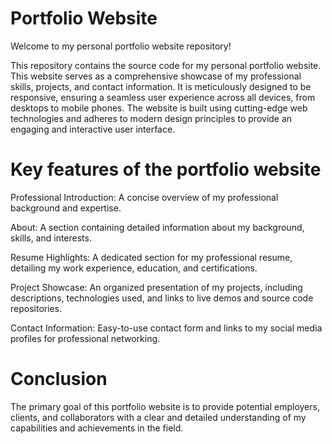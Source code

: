 # Portfolio Website

Welcome to my personal portfolio website repository! 

This repository contains the source code for my personal portfolio website. This website serves as a comprehensive showcase of my professional skills, projects, and contact information. It is meticulously designed to be responsive, ensuring a seamless user experience across all devices, from desktops to mobile phones. The website is built using cutting-edge web technologies and adheres to modern design principles to provide an engaging and interactive user interface.

# Key features of the portfolio website

Professional Introduction: A concise overview of my professional background and expertise.

About: A section containing detailed information about my background, skills, and interests.

Resume Highlights: A dedicated section for my professional resume, detailing my work experience, education, and certifications.

Project Showcase: An organized presentation of my projects, including descriptions, technologies used, and links to live demos and source code repositories.

Contact Information: Easy-to-use contact form and links to my social media profiles for professional networking.

# Conclusion

The primary goal of this portfolio website is to provide potential employers, clients, and collaborators with a clear and detailed understanding of my capabilities and achievements in the field.
